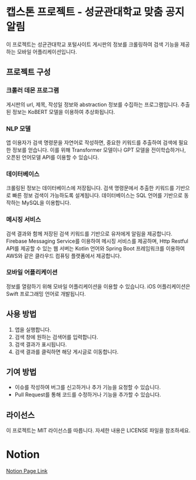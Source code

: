 # 캡스톤 프로젝트 - 성균관대학교 맞춤 공지 알림 

이 프로젝트는 성균관대학교 포털사이트 게시판의 정보를 크롤링하여 검색 기능을 제공하는 모바일 어플리케이션입니다.

## 프로젝트 구성

### 크롤러 데몬 프로그램
게시판의 url, 제목, 작성일 정보와 abstraction 정보를 수집하는 프로그램입니다. 추출된 정보는 KoBERT 모델을 이용하여 추상화됩니다.

### NLP 모델
앱 이용자가 검색 명령문을 자연어로 작성하면, 중요한 키워드를 추출하여 검색에 필요한 정보를 얻습니다. 이를 위해 Transformer 모델이나 GPT 모델을 전이학습하거나, 오픈된 언어모델 API를 이용할 수 있습니다.

### 데이터베이스
크롤링된 정보는 데이터베이스에 저장됩니다. 검색 명령문에서 추출한 키워드를 기반으로 빠른 정보 검색이 가능하도록 설계됩니다. 데이터베이스는 SQL 언어를 기반으로 동작하는 MySQL을 이용합니다.

### 메시징 서비스
검색 결과와 함께 저장된 검색 키워드를 기반으로 유저에게 알림을 제공합니다. Firebase Messaging Service를 이용하여 메시징 서비스를 제공하며, Http Restful API를 제공할 수 있는 웹 서버는 Kotlin 언어와 Spring Boot 프레임워크를 이용하여 AWS와 같은 클라우드 컴퓨팅 플랫폼에서 제공합니다.

### 모바일 어플리케이션
정보를 열람하기 위해 모바일 어플리케이션을 이용할 수 있습니다. iOS 어플리케이션은 Swift 프로그래밍 언어로 개발됩니다.

## 사용 방법

1. 앱을 실행합니다.
2. 검색 창에 원하는 검색어를 입력합니다.
3. 검색 결과가 표시됩니다.
4. 검색 결과를 클릭하면 해당 게시글로 이동합니다.

## 기여 방법

- 이슈를 작성하여 버그를 신고하거나 추가 기능을 요청할 수 있습니다.
- Pull Request를 통해 코드를 수정하거나 기능을 추가할 수 있습니다.

## 라이선스

이 프로젝트는 MIT 라이선스를 따릅니다. 자세한 내용은 LICENSE 파일을 참조하세요.


# Notion
[Notion Page Link](https://vintage-scale-5ff.notion.site/SKKU-Notice-3aebe94651e74d07af922449aafe40cb)
